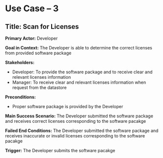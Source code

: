 # Use Case – 3

## Title: Scan for Licenses

**Primary Actor:** Developer

**Goal in Context:** The Developer is able to determine the correct licenses from provided software package

**Stakeholders:**
- Developer: To provide the software package and to receive clear and relevant licenses information
- Manager: To receive clear and relevant licenses information when request from the datastore

**Preconditions:**

- Proper software package is provided by the Developer

**Main Success Scenario:** The Developer submitted the software package and receives correct licenses corresponding to the software pacakge

**Failed End Conditions:**  The Developer submitted the software package and receives inaccurate or invalid licenses corresponding to the software pacakge

**Trigger:** The Developer submits the software pacakge
